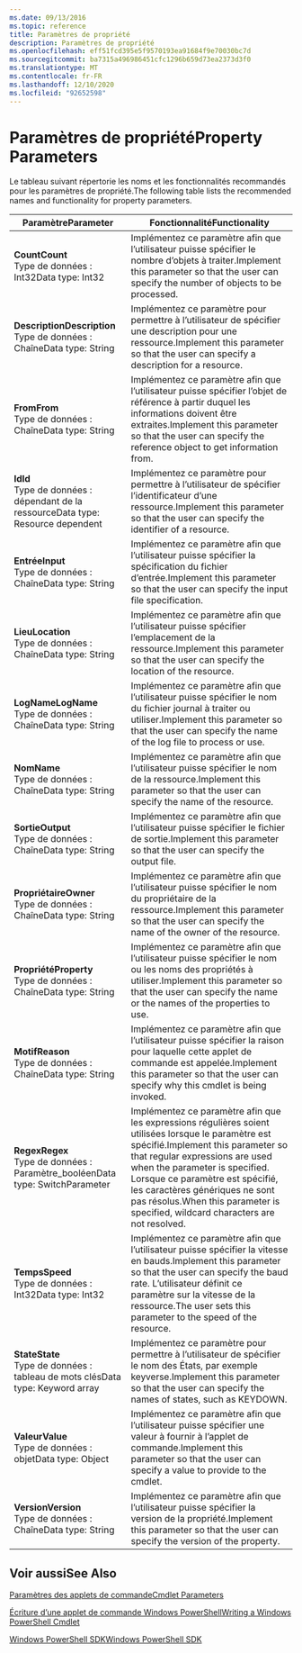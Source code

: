 ```yaml
---
ms.date: 09/13/2016
ms.topic: reference
title: Paramètres de propriété
description: Paramètres de propriété
ms.openlocfilehash: eff51fcd395e5f9570193ea91684f9e70030bc7d
ms.sourcegitcommit: ba7315a496986451cfc1296b659d73ea2373d3f0
ms.translationtype: MT
ms.contentlocale: fr-FR
ms.lasthandoff: 12/10/2020
ms.locfileid: "92652598"
---
```

# <a name="property-parameters"></a><span data-ttu-id="87200-103">Paramètres de propriété</span><span class="sxs-lookup"><span data-stu-id="87200-103">Property Parameters</span></span>

<span data-ttu-id="87200-104">Le tableau suivant répertorie les noms et les fonctionnalités recommandés pour les paramètres de propriété.</span><span class="sxs-lookup"><span data-stu-id="87200-104">The following table lists the recommended names and functionality for property parameters.</span></span>

|<span data-ttu-id="87200-105">Paramètre</span><span class="sxs-lookup"><span data-stu-id="87200-105">Parameter</span></span>|<span data-ttu-id="87200-106">Fonctionnalité</span><span class="sxs-lookup"><span data-stu-id="87200-106">Functionality</span></span>|
|---|---|
|<span data-ttu-id="87200-107">**Count**</span><span class="sxs-lookup"><span data-stu-id="87200-107">**Count**</span></span><br><span data-ttu-id="87200-108">Type de données : Int32</span><span class="sxs-lookup"><span data-stu-id="87200-108">Data type: Int32</span></span>|<span data-ttu-id="87200-109">Implémentez ce paramètre afin que l’utilisateur puisse spécifier le nombre d’objets à traiter.</span><span class="sxs-lookup"><span data-stu-id="87200-109">Implement this parameter so that the user can specify the number of objects to be processed.</span></span>|
|<span data-ttu-id="87200-110">**Description**</span><span class="sxs-lookup"><span data-stu-id="87200-110">**Description**</span></span><br><span data-ttu-id="87200-111">Type de données : Chaîne</span><span class="sxs-lookup"><span data-stu-id="87200-111">Data type: String</span></span>|<span data-ttu-id="87200-112">Implémentez ce paramètre pour permettre à l’utilisateur de spécifier une description pour une ressource.</span><span class="sxs-lookup"><span data-stu-id="87200-112">Implement this parameter so that the user can specify a description for a resource.</span></span>|
|<span data-ttu-id="87200-113">**From**</span><span class="sxs-lookup"><span data-stu-id="87200-113">**From**</span></span><br><span data-ttu-id="87200-114">Type de données : Chaîne</span><span class="sxs-lookup"><span data-stu-id="87200-114">Data type: String</span></span>|<span data-ttu-id="87200-115">Implémentez ce paramètre afin que l’utilisateur puisse spécifier l’objet de référence à partir duquel les informations doivent être extraites.</span><span class="sxs-lookup"><span data-stu-id="87200-115">Implement this parameter so that the user can specify the reference object to get information from.</span></span>|
|<span data-ttu-id="87200-116">**Id**</span><span class="sxs-lookup"><span data-stu-id="87200-116">**Id**</span></span><br><span data-ttu-id="87200-117">Type de données : dépendant de la ressource</span><span class="sxs-lookup"><span data-stu-id="87200-117">Data type: Resource dependent</span></span>|<span data-ttu-id="87200-118">Implémentez ce paramètre pour permettre à l’utilisateur de spécifier l’identificateur d’une ressource.</span><span class="sxs-lookup"><span data-stu-id="87200-118">Implement this parameter so that the user can specify the identifier of a resource.</span></span>|
|<span data-ttu-id="87200-119">**Entrée**</span><span class="sxs-lookup"><span data-stu-id="87200-119">**Input**</span></span><br><span data-ttu-id="87200-120">Type de données : Chaîne</span><span class="sxs-lookup"><span data-stu-id="87200-120">Data type: String</span></span>|<span data-ttu-id="87200-121">Implémentez ce paramètre afin que l’utilisateur puisse spécifier la spécification du fichier d’entrée.</span><span class="sxs-lookup"><span data-stu-id="87200-121">Implement this parameter so that the user can specify the input file specification.</span></span>|
|<span data-ttu-id="87200-122">**Lieu**</span><span class="sxs-lookup"><span data-stu-id="87200-122">**Location**</span></span><br><span data-ttu-id="87200-123">Type de données : Chaîne</span><span class="sxs-lookup"><span data-stu-id="87200-123">Data type: String</span></span>|<span data-ttu-id="87200-124">Implémentez ce paramètre afin que l’utilisateur puisse spécifier l’emplacement de la ressource.</span><span class="sxs-lookup"><span data-stu-id="87200-124">Implement this parameter so that the user can specify the location of the resource.</span></span>|
|<span data-ttu-id="87200-125">**LogName**</span><span class="sxs-lookup"><span data-stu-id="87200-125">**LogName**</span></span><br><span data-ttu-id="87200-126">Type de données : Chaîne</span><span class="sxs-lookup"><span data-stu-id="87200-126">Data type: String</span></span>|<span data-ttu-id="87200-127">Implémentez ce paramètre afin que l’utilisateur puisse spécifier le nom du fichier journal à traiter ou utiliser.</span><span class="sxs-lookup"><span data-stu-id="87200-127">Implement this parameter so that the user can specify the name of the log file to process or use.</span></span>|
|<span data-ttu-id="87200-128">**Nom**</span><span class="sxs-lookup"><span data-stu-id="87200-128">**Name**</span></span><br><span data-ttu-id="87200-129">Type de données : Chaîne</span><span class="sxs-lookup"><span data-stu-id="87200-129">Data type: String</span></span>|<span data-ttu-id="87200-130">Implémentez ce paramètre afin que l’utilisateur puisse spécifier le nom de la ressource.</span><span class="sxs-lookup"><span data-stu-id="87200-130">Implement this parameter so that the user can specify the name of the resource.</span></span>|
|<span data-ttu-id="87200-131">**Sortie**</span><span class="sxs-lookup"><span data-stu-id="87200-131">**Output**</span></span><br><span data-ttu-id="87200-132">Type de données : Chaîne</span><span class="sxs-lookup"><span data-stu-id="87200-132">Data type: String</span></span>|<span data-ttu-id="87200-133">Implémentez ce paramètre afin que l’utilisateur puisse spécifier le fichier de sortie.</span><span class="sxs-lookup"><span data-stu-id="87200-133">Implement this parameter so that the user can specify the output file.</span></span>|
|<span data-ttu-id="87200-134">**Propriétaire**</span><span class="sxs-lookup"><span data-stu-id="87200-134">**Owner**</span></span><br><span data-ttu-id="87200-135">Type de données : Chaîne</span><span class="sxs-lookup"><span data-stu-id="87200-135">Data type: String</span></span>|<span data-ttu-id="87200-136">Implémentez ce paramètre afin que l’utilisateur puisse spécifier le nom du propriétaire de la ressource.</span><span class="sxs-lookup"><span data-stu-id="87200-136">Implement this parameter so that the user can specify the name of the owner of the resource.</span></span>|
|<span data-ttu-id="87200-137">**Propriété**</span><span class="sxs-lookup"><span data-stu-id="87200-137">**Property**</span></span><br><span data-ttu-id="87200-138">Type de données : Chaîne</span><span class="sxs-lookup"><span data-stu-id="87200-138">Data type: String</span></span>|<span data-ttu-id="87200-139">Implémentez ce paramètre afin que l’utilisateur puisse spécifier le nom ou les noms des propriétés à utiliser.</span><span class="sxs-lookup"><span data-stu-id="87200-139">Implement this parameter so that the user can specify the name or the names of the properties to use.</span></span>|
|<span data-ttu-id="87200-140">**Motif**</span><span class="sxs-lookup"><span data-stu-id="87200-140">**Reason**</span></span><br><span data-ttu-id="87200-141">Type de données : Chaîne</span><span class="sxs-lookup"><span data-stu-id="87200-141">Data type: String</span></span>|<span data-ttu-id="87200-142">Implémentez ce paramètre afin que l’utilisateur puisse spécifier la raison pour laquelle cette applet de commande est appelée.</span><span class="sxs-lookup"><span data-stu-id="87200-142">Implement this parameter so that the user can specify why this cmdlet is being invoked.</span></span>|
|<span data-ttu-id="87200-143">**Regex**</span><span class="sxs-lookup"><span data-stu-id="87200-143">**Regex**</span></span><br><span data-ttu-id="87200-144">Type de données : Paramètre_booléen</span><span class="sxs-lookup"><span data-stu-id="87200-144">Data type: SwitchParameter</span></span>|<span data-ttu-id="87200-145">Implémentez ce paramètre afin que les expressions régulières soient utilisées lorsque le paramètre est spécifié.</span><span class="sxs-lookup"><span data-stu-id="87200-145">Implement this parameter so that regular expressions are used when the parameter is specified.</span></span> <span data-ttu-id="87200-146">Lorsque ce paramètre est spécifié, les caractères génériques ne sont pas résolus.</span><span class="sxs-lookup"><span data-stu-id="87200-146">When this parameter is specified, wildcard characters are not resolved.</span></span>|
|<span data-ttu-id="87200-147">**Temps**</span><span class="sxs-lookup"><span data-stu-id="87200-147">**Speed**</span></span><br><span data-ttu-id="87200-148">Type de données : Int32</span><span class="sxs-lookup"><span data-stu-id="87200-148">Data type: Int32</span></span>|<span data-ttu-id="87200-149">Implémentez ce paramètre afin que l’utilisateur puisse spécifier la vitesse en bauds.</span><span class="sxs-lookup"><span data-stu-id="87200-149">Implement this parameter so that the user can specify the baud rate.</span></span> <span data-ttu-id="87200-150">L’utilisateur définit ce paramètre sur la vitesse de la ressource.</span><span class="sxs-lookup"><span data-stu-id="87200-150">The user sets this parameter to the speed of the resource.</span></span>|
|<span data-ttu-id="87200-151">**State**</span><span class="sxs-lookup"><span data-stu-id="87200-151">**State**</span></span><br><span data-ttu-id="87200-152">Type de données : tableau de mots clés</span><span class="sxs-lookup"><span data-stu-id="87200-152">Data type: Keyword array</span></span>|<span data-ttu-id="87200-153">Implémentez ce paramètre pour permettre à l’utilisateur de spécifier le nom des États, par exemple keyverse.</span><span class="sxs-lookup"><span data-stu-id="87200-153">Implement this parameter so that the user can specify the names of states, such as KEYDOWN.</span></span>|
|<span data-ttu-id="87200-154">**Valeur**</span><span class="sxs-lookup"><span data-stu-id="87200-154">**Value**</span></span><br><span data-ttu-id="87200-155">Type de données : objet</span><span class="sxs-lookup"><span data-stu-id="87200-155">Data type: Object</span></span>|<span data-ttu-id="87200-156">Implémentez ce paramètre afin que l’utilisateur puisse spécifier une valeur à fournir à l’applet de commande.</span><span class="sxs-lookup"><span data-stu-id="87200-156">Implement this parameter so that the user can  specify a value to provide to the cmdlet.</span></span>|
|<span data-ttu-id="87200-157">**Version**</span><span class="sxs-lookup"><span data-stu-id="87200-157">**Version**</span></span><br><span data-ttu-id="87200-158">Type de données : Chaîne</span><span class="sxs-lookup"><span data-stu-id="87200-158">Data type: String</span></span>|<span data-ttu-id="87200-159">Implémentez ce paramètre afin que l’utilisateur puisse spécifier la version de la propriété.</span><span class="sxs-lookup"><span data-stu-id="87200-159">Implement this parameter so that the user can specify the version of the property.</span></span>|

## <a name="see-also"></a><span data-ttu-id="87200-160">Voir aussi</span><span class="sxs-lookup"><span data-stu-id="87200-160">See Also</span></span>

[<span data-ttu-id="87200-161">Paramètres des applets de commande</span><span class="sxs-lookup"><span data-stu-id="87200-161">Cmdlet Parameters</span></span>](./cmdlet-parameters.md)

[<span data-ttu-id="87200-162">Écriture d’une applet de commande Windows PowerShell</span><span class="sxs-lookup"><span data-stu-id="87200-162">Writing a Windows PowerShell Cmdlet</span></span>](./writing-a-windows-powershell-cmdlet.md)

[<span data-ttu-id="87200-163">Windows PowerShell SDK</span><span class="sxs-lookup"><span data-stu-id="87200-163">Windows PowerShell SDK</span></span>](../windows-powershell-reference.md)
